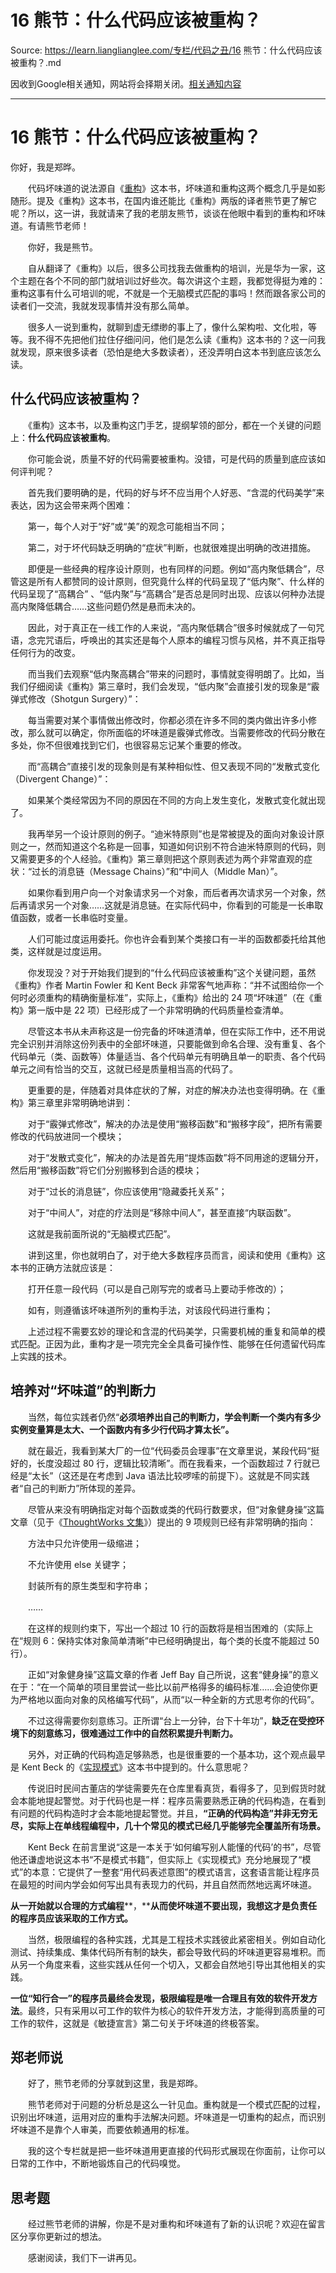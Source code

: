 # 16 熊节：什么代码应该被重构？ 

Source: https://learn.lianglianglee.com/专栏/代码之丑/16 熊节：什么代码应该被重构？.md

因收到Google相关通知，网站将会择期关闭。[相关通知内容](https://lumendatabase.org/notices/44265620)

---

# 16 熊节：什么代码应该被重构？

你好，我是郑晔。

　　代码坏味道的说法源自《[重构](https://book.douban.com/subject/30468597/)》这本书，坏味道和重构这两个概念几乎是如影随形。提及《重构》这本书，在国内谁还能比《重构》两版的译者熊节更了解它呢？所以，这一讲，我就请来了我的老朋友熊节，谈谈在他眼中看到的重构和坏味道。有请熊节老师！

　　你好，我是熊节。

　　自从翻译了《重构》以后，很多公司找我去做重构的培训，光是华为一家，这个主题在各个不同的部门就培训过好些次。每次讲这个主题，我都觉得挺为难的：重构这事有什么可培训的呢，不就是一个无脑模式匹配的事吗！然而跟各家公司的读者们一交流，我就发现事情并没有那么简单。

　　很多人一说到重构，就聊到虚无缥缈的事上了，像什么架构啦、文化啦，等等。我不得不先把他们拉住仔细问问，他们是怎么读《重构》这本书的？这一问我就发现，原来很多读者（恐怕是绝大多数读者），还没弄明白这本书到底应该怎么读。

## 什么代码应该被重构？

　　《重构》这本书，以及重构这门手艺，提纲挈领的部分，都在一个关键的问题上：**什么代码应该被重构**。

　　你可能会说，质量不好的代码需要被重构。没错，可是代码的质量到底应该如何评判呢？

　　首先我们要明确的是，代码的好与坏不应当用个人好恶、“含混的代码美学”来表达，因为这会带来两个困难：

　　第一，每个人对于“好”或“美”的观念可能相当不同；

　　第二，对于坏代码缺乏明确的“症状”判断，也就很难提出明确的改进措施。

　　即便是一些经典的程序设计原则，也有同样的问题。例如“高内聚低耦合”，尽管这是所有人都赞同的设计原则，但究竟什么样的代码呈现了“低内聚”、什么样的代码呈现了“高耦合” 、“低内聚”与“高耦合”是否总是同时出现、应该以何种办法提高内聚降低耦合……这些问题仍然是悬而未决的。

　　因此，对于真正在一线工作的人来说，“高内聚低耦合”很多时候就成了一句咒语，念完咒语后，呼唤出的其实还是每个人原本的编程习惯与风格，并不真正指导任何行为的改变。

　　而当我们去观察“低内聚高耦合”带来的问题时，事情就变得明朗了。比如，当我们仔细阅读《重构》第三章时，我们会发现，“低内聚”会直接引发的现象是“霰弹式修改（Shotgun Surgery）”：

　　每当需要对某个事情做出修改时，你都必须在许多不同的类内做出许多小修改，那么就可以确定，你所面临的坏味道是霰弹式修改。当需要修改的代码分散在多处，你不但很难找到它们，也很容易忘记某个重要的修改。

　　而“高耦合”直接引发的现象则是有某种相似性、但又表现不同的“发散式变化（Divergent Change）”：

　　如果某个类经常因为不同的原因在不同的方向上发生变化，发散式变化就出现了。

　　我再举另一个设计原则的例子。“迪米特原则”也是常被提及的面向对象设计原则之一，然而知道这个名称是一回事，知道如何识别不符合迪米特原则的代码，则又需要更多的个人经验。《重构》第三章则把这个原则表述为两个非常直观的症状：“过长的消息链（Message Chains）”和“中间人（Middle Man）”。

　　如果你看到用户向一个对象请求另一个对象，而后者再次请求另一个对象，然后再请求另一个对象……这就是消息链。在实际代码中，你看到的可能是一长串取值函数，或者一长串临时变量。

　　人们可能过度运用委托。你也许会看到某个类接口有一半的函数都委托给其他类，这样就是过度运用。

　　你发现没？对于开始我们提到的“什么代码应该被重构”这个关键问题，虽然《重构》作者 Martin Fowler 和 Kent Beck 非常客气地声称：“并不试图给你一个何时必须重构的精确衡量标准”，实际上，《重构》给出的 24 项“坏味道”（在《重构》第一版中是 22 项）已经形成了一个非常明确的代码质量检查清单。

　　尽管这本书从未声称这是一份完备的坏味道清单，但在实际工作中，还不用说完全识别并消除这份列表中的全部坏味道，只要能做到命名合理、没有重复、各个代码单元（类、函数等）体量适当、各个代码单元有明确且单一的职责、各个代码单元之间有恰当的交互，这就已经是质量相当高的代码了。

　　更重要的是，伴随着对具体症状的了解，对症的解决办法也变得明确。在《重构》第三章里非常明确地讲到：

　　对于“霰弹式修改”，解决的办法是使用“搬移函数”和“搬移字段”，把所有需要修改的代码放进同一个模块；

　　对于“发散式变化”，解决的办法是首先用“提炼函数”将不同用途的逻辑分开，然后用“搬移函数”将它们分别搬移到合适的模块；

　　对于“过长的消息链”，你应该使用“隐藏委托关系”；

　　对于“中间人”，对症的疗法则是“移除中间人”，甚至直接“内联函数”。

　　这就是我前面所说的“无脑模式匹配”。

　　讲到这里，你也就明白了，对于绝大多数程序员而言，阅读和使用《重构》这本书的正确方法就应该是：

　　打开任意一段代码（可以是自己刚写完的或者马上要动手修改的）；

　　如有，则遵循该坏味道所列的重构手法，对该段代码进行重构；

　　上述过程不需要玄妙的理论和含混的代码美学，只需要机械的重复和简单的模式匹配。正因为此，重构才是一项完完全全具备可操作性、能够在任何遗留代码库上实践的技术。

## 培养对“坏味道”的判断力

　　当然，每位实践者仍然“**必须培养出自己的判断力，学会判断一个类内有多少实例变量算是太大、一个函数内有多少行代码才算太长”。**

　　就在最近，我看到某大厂的一位“代码委员会理事”在文章里说，某段代码“挺好的，长度没超过 80 行，逻辑比较清晰”。而在我看来，一个函数超过 7 行就已经是“太长”（这还是在考虑到 Java 语法比较啰嗦的前提下）。这就是不同实践者“自己的判断力”所体现的差异。

　　尽管从来没有明确指定对每个函数或类的代码行数要求，但“对象健身操”这篇文章（见于《[ThoughtWorks 文集](https://www.infoq.cn/minibook/thoughtworks-anthology)》）提出的 9 项规则已经有非常明确的指向：

　　方法中只允许使用一级缩进；

　　不允许使用 else 关键字；

　　封装所有的原生类型和字符串；

　　……

　　在这样的规则约束下，写出一个超过 10 行的函数将是相当困难的（实际上在“规则 6：保持实体对象简单清晰”中已经明确提出，每个类的长度不能超过 50 行）。

　　正如“对象健身操”这篇文章的作者 Jeff Bay 自己所说，这套“健身操”的意义在于：“在一个简单的项目里尝试一些比以前严格得多的编码标准……会迫使你更为严格地以面向对象的风格编写代码”，从而“以一种全新的方式思考你的代码”。

　　不过这得需要你刻意练习。正所谓“台上一分钟，台下十年功”，**缺乏在受控环境下的刻意练习，很难通过工作中的自然积累提升判断力。**

　　另外，对正确的代码构造足够熟悉，也是很重要的一个基本功，这个观点最早是 Kent Beck 的《[实现模式](http://book.douban.com/subject/3324516/)》这本书中提到的。什么意思呢？

　　传说旧时民间古董店的学徒需要先在仓库里看真货，看得多了，见到假货时就会本能地提起警觉。对于代码也是一样：程序员需要熟悉正确的代码构造，在看到有问题的代码构造时才会本能地提起警觉。并且，**“正确的代码构造”并非无穷无尽，实际上在单线程编程中，几十个常见的模式已经几乎能够完全覆盖所有场景。**

　　Kent Beck 在前言里说“这是一本关于‘如何编写别人能懂的代码’的书”，尽管他还谦虚地说这本书“不是模式书籍”，但实际上《实现模式》充分地展现了“模式”的本意：它提供了一整套“用代码表述意图”的模式语言，这套语言能让程序员在最短的时间内学会如何写出具有表现力的代码，并且自然而然地远离坏味道。

**从一开始就以合理的方式编程****，****从而使坏味道不要出现，我想这才是负责任的程序员应该采取的工作方式。**

　　当然，极限编程的各种实践，尤其是工程技术实践彼此紧密相关。例如自动化测试、持续集成、集体代码所有制的缺失，都会导致代码的坏味道更容易堆积。而从另一个角度来看，这些实践从任何一个切入，又都会自然地引导出其他相关的实践。

**一位“知行合一”的程序员最终会发现，极限编程是唯一合理且有效的软件开发方法**。最终，只有采用以可工作的软件为核心的软件开发方法，才能得到高质量的可工作的软件，这就是《敏捷宣言》第二句关于坏味道的终极答案。

## 郑老师说

　　好了，熊节老师的分享就到这里，我是郑晔。

　　熊节老师对于问题的分析总是这么一针见血。重构就是一个模式匹配的过程，识别出坏味道，运用对应的重构手法解决问题。坏味道是一切重构的起点，而识别坏味道不是靠个人审美，而要依赖通用的标准。

　　我的这个专栏就是把一些坏味道用更直接的代码形式展现在你面前，让你可以日常的工作中，不断地锻炼自己的代码嗅觉。

## 思考题

　　经过熊节老师的讲解，你是不是对重构和坏味道有了新的认识呢？欢迎在留言区分享你更新过的想法。

　　感谢阅读，我们下一讲再见。